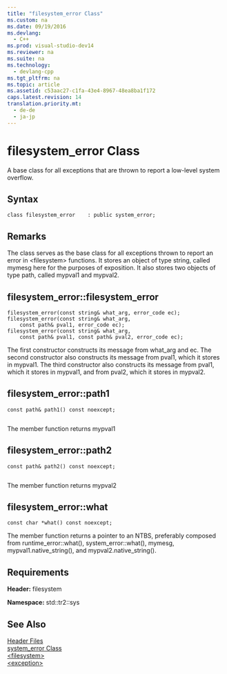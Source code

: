 ```yaml
---
title: "filesystem_error Class"
ms.custom: na
ms.date: 09/19/2016
ms.devlang: 
  - C++
ms.prod: visual-studio-dev14
ms.reviewer: na
ms.suite: na
ms.technology: 
  - devlang-cpp
ms.tgt_pltfrm: na
ms.topic: article
ms.assetid: c53aac27-c1fa-43e4-8967-48ea8ba1f172
caps.latest.revision: 14
translation.priority.mt: 
  - de-de
  - ja-jp
---
```

# filesystem_error Class
A base class for all exceptions that are thrown to report a low-level system overflow.  
  
## Syntax  
  
```  
class filesystem_error    : public system_error;  
```  
  
## Remarks  
 The class serves as the base class for all exceptions thrown to report an error in <filesystem\> functions. It stores an object of type string, called mymesg here for the purposes of exposition. It also stores two objects of type path, called mypval1 and mypval2.  
  
## filesystem_error::filesystem_error  
  
```  
filesystem_error(const string& what_arg, error_code ec);  
filesystem_error(const string& what_arg,  
    const path& pval1, error_code ec);  
filesystem_error(const string& what_arg,  
    const path& pval1, const path& pval2, error_code ec);  
```  
  
 The first constructor constructs its message from what_arg and ec. The second constructor also constructs its message from pval1, which it stores in mypval1. The third constructor also constructs its message from pval1, which it stores in mypval1, and from pval2, which it stores in mypval2.  
  
## filesystem_error::path1  
  
```  
const path& path1() const noexcept;  
  
```  
  
 The member function returns mypval1  
  
## filesystem_error::path2  
  
```  
const path& path2() const noexcept;  
  
```  
  
 The member function returns mypval2  
  
## filesystem_error::what  
  
```  
const char *what() const noexcept;  
```  
  
 The member function returns a pointer to an NTBS, preferably composed from runtime_error::what(), system_error::what(), mymesg, mypval1.native_string(), and mypval2.native_string().  
  
## Requirements  
 **Header:** filesystem  
  
 **Namespace:** std::tr2::sys  
  
## See Also  
 [Header Files](../vs140/C---Standard-Library-Header-Files.md)   
 [system_error Class](../vs140/system_error-Class.md)   
 [<filesystem\>](../vs140/-filesystem-.md)   
 [<exception\>](../vs140/-exception-.md)